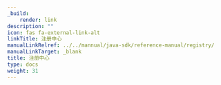 ```yaml
---
_build:
    render: link
description: ""
icon: fas fa-external-link-alt
linkTitle: 注册中心
manualLinkRelref: ../../mannual/java-sdk/reference-manual/registry/
manualLinkTarget: _blank
title: 注册中心
type: docs
weight: 31
---
```

